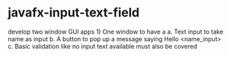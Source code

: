 # javafx-input-text-field
 develop two window GUI apps 1)      One window to have a a.       Text input to take name as input b.       A button to pop up a message saying Hello &lt;name_input> c.       Basic validation like no input text available must also be covered
